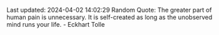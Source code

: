 Last updated: 2024-04-02 14:02:29
Random Quote: The greater part of human pain is unnecessary. It is self-created as long as the unobserved mind runs your life. - Eckhart Tolle